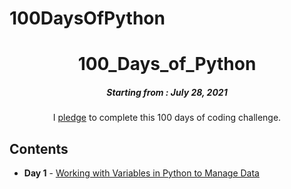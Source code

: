 # 100DaysOfPython
<h1 align="center"> 
100_Days_of_Python
</h1>
<h5 align="center">
Starting from : July 28, 2021
</h5>

<p align="center">
I <a href="#">pledge</a> to complete this 100 days of coding challenge.
</p>

## Contents

- <b>Day 1</b> - [Working with Variables in Python to Manage Data]()

